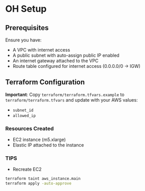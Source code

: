 # OH Setup

## Prerequisites

Ensure you have:
- A VPC with internet access
- A public subnet with auto-assign public IP enabled
- An internet gateway attached to the VPC
- Route table configured for internet access (0.0.0.0/0 → IGW)

## Terraform Configuration

**Important**: Copy `terraform/terraform.tfvars.example` to `terraform/terraform.tfvars` and update with your AWS values:
- `subnet_id`
- `allowed_ip`

### Resources Created
- EC2 instance (m5.xlarge)
- Elastic IP attached to the instance


### TIPS
- Recreate EC2
```bash
terraform taint aws_instance.main
terraform apply -auto-approve
```

